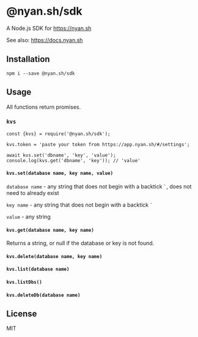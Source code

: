 # @nyan.sh/sdk

A Node.js SDK for <a href="https://nyan.sh">https://nyan.sh</a>

See also: <a href="https://docs.nyan.sh">https://docs.nyan.sh</a>

## Installation

```
npm i --save @nyan.sh/sdk
```

## Usage

All functions return promises.

### `kvs`

```
const {kvs} = require('@nyan.sh/sdk');

kvs.token = 'paste your token from https://app.nyan.sh/#/settings';

await kvs.set('dbname', 'key', 'value');
console.log(kvs.get('dbname', 'key')); // 'value'
```

#### `kvs.set(database name, key name, value)`

`database name` - any string that does not begin with a backtick ``` ` ```, does not need to already exist

`key name` - any string that does not begin with a backtick ``` ` ```

`value` - any string

#### `kvs.get(database name, key name)`

Returns a string, or null if the database or key is not found.

#### `kvs.delete(database name, key name)`

#### `kvs.list(database name)`

#### `kvs.listDbs()`

#### `kvs.deleteDb(database name)`

## License

MIT

